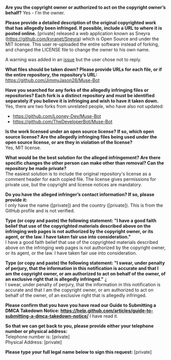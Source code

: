 **Are you the copyright owner or authorized to act on the copyright owner’s behalf?** Yes - I'm the owner.

**Please provide a detailed description of the original copyrighted work that has allegedly been infringed. If possible, include a URL to where it is posted online.** [private] released a web application known as Sneyra (https://github.com/kyranet/Sneyra) which is Open Source and under the MIT license. This user re-uploaded the entire software instead of forking, and changed the LICENSE file to change the owner to his own name.

A warning was added in an [issue]([private]) but the user chose not to reply.

**What files should be taken down? Please provide URLs for each file, or if the entire repository, the repository’s URL:** https://github.com/JimmyJason28/Muse-Bot

**Have you searched for any forks of the allegedly infringing files or repositories? Each fork is a distinct repository and must be identified separately if you believe it is infringing and wish to have it taken down.** Yes, there are two forks from unrelated people, who have also not updated:

- https://github.com/Looney-Dev/Muse-Bot   
- https://github.com/TheDeveloperBot/Muse-Bot

**Is the work licensed under an open source license? If so, which open source license? Are the allegedly infringing files being used under the open source license, or are they in violation of the license?**   
Yes, MIT license.

**What would be the best solution for the alleged infringement? Are there specific changes the other person can make other than removal? Can the repository be made private?**   
The easiest solution is to include the original repository's license as a comment header for each copied file. The license gives permissions for private use, but the copyright and license notices are mandatory.

**Do you have the alleged infringer’s contact information? If so, please provide it:**   
I only have the name ([private]) and the country ([private]). This is from the GitHub profile and is not verified.

**Type (or copy and paste) the following statement: "I have a good faith belief that use of the copyrighted materials described above on the infringing web pages is not authorized by the copyright owner, or its agent, or the law. I have taken fair use into consideration."**   
I have a good faith belief that use of the copyrighted materials described above on the infringing web pages is not authorized by the copyright owner, or its agent, or the law. I have taken fair use into consideration.

**Type (or copy and paste) the following statement: "I swear, under penalty of perjury, that the information in this notification is accurate and that I am the copyright owner, or am authorized to act on behalf of the owner, of an exclusive right that is allegedly infringed."** ¿   
I swear, under penalty of perjury, that the information in this notification is accurate and that I am the copyright owner, or am authorized to act on behalf of the owner, of an exclusive right that is allegedly infringed.

**Please confirm that you have you have read our Guide to Submitting a DMCA Takedown Notice: https://help.github.com/articles/guide-to-submitting-a-dmca-takedown-notice/** I have read it.

**So that we can get back to you, please provide either your telephone number or physical address:**   
Telephone number is: [private]  
Physical Address: [private]

**Please type your full legal name below to sign this request:** [private]
